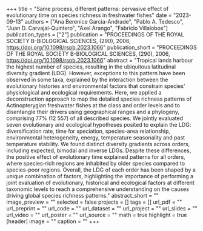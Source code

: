 +++
title = "Same process, different patterns: pervasive effect of evolutionary time on species richness in freshwater fishes"
date = "2023-09-13"
authors = ["Ana Berenice Garcia-Andrade", "Pablo A. Tedesco", "Juan D. Carvajal-Quintero", "Axel Arango", "Fabricio Villalobos"]
publication_types = ["2"]
publication = "PROCEEDINGS OF THE ROYAL SOCIETY B-BIOLOGICAL SCIENCES, (290), 2006, https://doi.org/10.1098/rspb.2023.1066"
publication_short = "PROCEEDINGS OF THE ROYAL SOCIETY B-BIOLOGICAL SCIENCES, (290), 2006, https://doi.org/10.1098/rspb.2023.1066"
abstract = "Tropical lands harbour the highest number of species, resulting in the ubiquitous latitudinal diversity gradient (LDG). However, exceptions to this pattern have been observed in some taxa, explained by the interaction between the evolutionary histories and environmental factors that constrain species' physiological and ecological requirements. Here, we applied a deconstruction approach to map the detailed species richness patterns of Actinopterygian freshwater fishes at the class and order levels and to disentangle their drivers using geographical ranges and a phylogeny, comprising 77\% (12 557) of all described species. We jointly evaluated seven evolutionary and ecological hypotheses posited to explain the LDG: diversification rate, time for speciation, species-area relationship, environmental heterogeneity, energy, temperature seasonality and past temperature stability. We found distinct diversity gradients across orders, including expected, bimodal and inverse LDGs. Despite these differences, the positive effect of evolutionary time explained patterns for all orders, where species-rich regions are inhabited by older species compared to species-poor regions. Overall, the LDG of each order has been shaped by a unique combination of factors, highlighting the importance of performing a joint evaluation of evolutionary, historical and ecological factors at different taxonomic levels to reach a comprehensive understanding on the causes driving global species richness patterns."
abstract_short = ""
image_preview = ""
selected = false
projects = []
tags = []
url_pdf = ""
url_preprint = ""
url_code = ""
url_dataset = ""
url_project = ""
url_slides = ""
url_video = ""
url_poster = ""
url_source = ""
math = true
highlight = true
[header]
image = ""
caption = ""
+++
